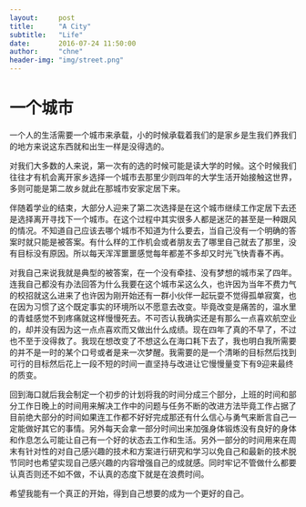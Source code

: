 ```yaml
---
layout:     post
title:      "A City"
subtitle:   "Life"
date:       2016-07-24 11:50:00
author:     "chne"
header-img: "img/street.png"
---
```



#  一个城市

一个人的生活需要一个城市来承载，小的时候承载着我们的是家乡是生我们养我们的地方来说这东西就和出生一样是没得选的。


对我们大多数的人来说，第一次有的选的时候可能是读大学的时候。这个时候我们往往才有机会离开家乡选择一个城市去那里少则四年的大学生活开始接触这世界，多则可能是第二故乡就此在那城市安家定居下来。


伴随着学业的结束，大部分人迎来了第二次选择是在这个城市继续工作定居下去还是选择离开寻找下一个城市。在这个过程中其实很多人都是迷茫的甚至是一种跟风的情况。不知道自己应该去哪个城市不知道为什么要去，当自己没有一个明确的答案时就只能是被答案。有什么样的工作机会或者朋友去了哪里自己就去了那里，没有目标没有原因。所以每天浑浑噩噩感觉每年都差不多却又时光飞快青春不再。



对我自己来说我就是典型的被答案，在一个没有牵挂、没有梦想的城市呆了四年。连我自己都没有办法回答为什么我要在这个城市呆这么久，也许因为当年不费力气的校招就这么进来了也许因为刚开始还有一群小伙伴一起玩耍不觉得孤单寂寞，也在因为习惯了这个既定事实的环境所以不愿意去改变。毕竟改变是痛苦的，温水里的青蛙感觉不到疼痛就这样慢慢死去。不可否认我确实还是有那么一点喜欢航空业的，却并没有因为这一点点喜欢而又做出什么成绩。现在四年了真的不早了，不过也不至于没得救了。我现在想改变了不想这么在海口耗下去了，我也明白我所需要的并不是一时的某个口号或者是来一次梦醒。我需要的是一个清晰的目标然后找到可行的目标然后花上一段不短的时间一直坚持与改进让它慢慢量变下有9迎来最终的质变。



回到海口就后我会制定一个初步的计划将我的时间分成三个部分，上班的时间和部分工作日晚上的时间用来解决工作中的问题与任务不断的改进方法毕竟工作占据了目前绝大部分的时间如果连工作都不好好完成那还有什么信心与勇气来断言自己一定能做好其它的事情。另外每天会拿一部分时间出来加强身体锻炼没有良好的身体和作息怎么可能让自己有一个好的状态去工作和生活。另外一部分的时间用来在周末有针对性的对自己感兴趣的技术和方案进行研究和学习以免自己和最新的技术脱节同时也希望实现自己感兴趣的内容增强自己的成就感。同时牢记不管做什么都要认真否则还不如不做，不认真的态度下就是在浪费时间。



希望我能有一个真正的开始，得到自己想要的成为一个更好的自己。

